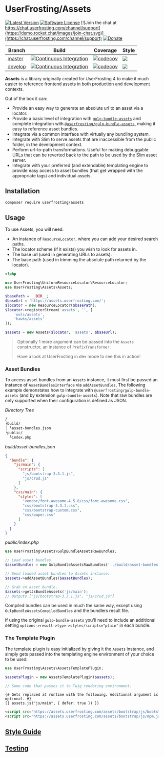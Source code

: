 # UserFrosting/Assets

[![Latest Version][version-badge]][releases]
[![Software License](https://img.shields.io/badge/license-MIT-brightgreen.svg)](LICENSE.md)
[![Join the chat at https://chat.userfrosting.com/channel/support](https://demo.rocket.chat/images/join-chat.svg)](https://chat.userfrosting.com/channel/support)
[![Donate](https://img.shields.io/badge/Open%20Collective-Donate-blue.svg)](https://opencollective.com/userfrosting#backer)

| Branch | Build | Coverage | Style |
| ------ | ----- | -------- | ----- |
| [master][master] | [![Continuous Integration](master-gh-ci-badge)](master-gh-ci) | [![codecov][master-codecov-badge]][codecov] | [![][master-styleci-badge]][styleci] |
| [develop][develop] | [![Continuous Integration](develop-gh-ci-badge)](develop-gh-ci) | [![codecov][develop-codecov-badge]][codecov] | [![][develop-styleci-badge]][styleci] |

<!-- Links -->
[codecov]: https://codecov.io/gh/userfrosting/assets
[releases]: https://github.com/userfrosting/assets/releases
[styleci]: https://github.styleci.io/repos/55460230
[version-badge]: https://img.shields.io/github/release/userfrosting/assets.svg
[master]: https://github.com/userfrosting/assets/tree/master
[master-gh-ci]: https://github.com/userfrosting/assets/actions?query=branch:master+workflow:"Continuous+Integration"
[master-gh-ci-badge]: https://github.com/userfrosting/assets/workflows/Continuous%20Integration/badge.svg?branch=master
[master-styleci-badge]: https://github.styleci.io/repos/55460230/shield?branch=master&style=flat
[master-codecov-badge]: https://codecov.io/gh/userfrosting/assets/branch/master/graph/badge.svg
[develop]: https://github.com/userfrosting/assets/tree/develop
[develop-gh-ci]: https://github.com/userfrosting/assets/actions?query=branch:develop+workflow:"Continuous+Integration"
[develop-gh-ci-badge]: https://github.com/userfrosting/assets/workflows/Continuous%20Integration/badge.svg?branch=develop
[develop-styleci-badge]: https://github.styleci.io/repos/55460230/shield?branch=develop&style=flat
[develop-codecov-badge]: https://codecov.io/gh/userfrosting/assets/branch/develop/graph/badge.svg

**Assets** is a library originally created for UserFrosting 4 to make it much easier to reference frontend assets in both production and development contexts.

Out of the box it can:

- Provide an easy way to generate an absolute url to an asset via a locator.
- Provide a basic level of integration with [`gulp-bundle-assets`](https://github.com/dowjones/gulp-bundle-assets) and complete integration with [`@userfrosting/gulp-bundle-assets`](https://www.npmjs.com/package/@userfrosting/gulp-bundle-assets), making it easy to reference asset bundles.
- Integrate via a common interface with virtually any bundling system.
- Integrate with Slim to serve assets that are inaccessible from the public folder, in the development context.
- Perform url-to-path transformations. Useful for making debuggable URLs that can be reverted back to the path to be used by the Slim asset server.
- Integrate with your preferred (and extendable) templating engine to provide easy access to asset bundles (that get wrapped with the appropriate tags) and individual assets.

## Installation

```bash
composer require userfrosting/assets
```

## Usage

To use Assets, you will need:

- An instance of `ResourceLocator`, where you can add your desired search paths.
- The locator scheme (if it exists) you wish to look for assets in.
- The base url (used in generating URLs to assets).
- The base path (used in trimming the absolute path returned by the locator).

```php
<?php

use UserFrosting\UniformResourceLocator\ResourceLocator;
use UserFrosting\Assets\Assets;

$basePath = __DIR__;
$baseUrl = 'https://assets.userfrosting.com/';
$locator = new ResourceLocator($basePath);
$locator->registerStream('assets', '', [
    'owls/assets',
    'hawks/assets'
]);

$assets = new Assets($locator, 'assets', $baseUrl);
```

> Optionally 1 more argument can be passed into the `Assets` constructor, an instance of `PrefixTransformer`.
>
> Have a look at UserFrosting in dev mode to see this in action!

### Asset Bundles

To access asset bundles from an `Assets` instance, it must first be passed an instance of `AssetBundlesInterface` via `addAssetBundles`. The following example demonstates how to integrate with `@userfrosting/gulp-bundle-assets` (and by extension `gulp-bundle-assets`). Note that raw bundles are only supported when their configuration is defined as JSON.

*Directory Tree*

```txt
/
├build/
│ └asset-bundles.json
└public/
  └index.php

```

*build/asset-bundles.json*

```json
{
  "bundle": {
    "js/main": {
      "scripts": [
        "js/bootstrap-3.3.1.js",
        "js/crud.js"
      ]
    },
    "css/main": {
      "styles": [
        "vendor/font-awesome-4.5.0/css/font-awesome.css",
        "css/bootstrap-3.3.1.css",
        "css/bootstrap-custom.css",
        "css/paper.css"
      ]
    }
  }
}
```

*public/index.php*

```php
use UserFrosting\Assets\GulpBundleAssetsRawBundles;

// Load asset bundles.
$assetBundles = new GulpBundleAssetsRawBundles('../build/asset-bundles.json');

// Send loaded asset bundles to Assets instance.
$assets->addAssetBundles($assetBundles);

// Grab an asset bundle.
$assets->getJsBundleAssets('js/main');
// Outputs ["js/bootstrap-3.3.1.js", "js/crud.js"]
```

Compiled bundles can be used in much the same way, except using `GulpBundleAssetsCompiledBundles` and the bundlers result file.

If using the original `gulp-bundle-assets` you'll need to include an additional setting `options->result->type->styles/scripts="plain"` in each bundle.

### The Template Plugin

The template plugin is easy initialized by giving it the `Assets` instance, and simply gets passed into the templating engine environment of your choice to be used.

```php
use UserFrosting\Assets\AssetsTemplatePlugin;

$assetsPlugin = new AssetsTemplatePlugin($assets);

// Some code that passes it to Twig rendering environment.
```

```twig
{# Gets replaced at runtime with the following. Additional argument is optional. #}
{{ assets.js("js/main", { defer: true }) }}
```

```html
<script src="https://assets.userfrosting.com/assets/bootstrap/js/bootstrap.js" defer="true"></script>
<script src="https://assets.userfrosting.com/assets/bootstrap/js/npm.js" defer="true"></script>
```

## [Style Guide](STYLE_GUIDE.md)

## [Testing](RUNNING_TESTS.md)
